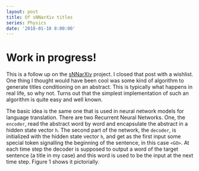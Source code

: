 ```yaml
---
layout: post
title: Of sNNarXiv titles
series: Physics
date: '2018-01-10 8:00:00'
---
```

# Work in progress!


This is a follow up on the [sNNarXiv](https://dlvp.github.io/Physics-snnarxiv/) project. I closed that post with a wishlist. One thing I thought would have been cool was some kind of algorithm to generate titles conditioning on an abstract. This is typically what happens in real life, so why not. Turns out that the simplest implementation of such an algorithm is quite easy and well known.

The basic idea is the same one that is used in neural network models for language translation. There are two Recurrent Neural Networks. One, the `encoder`, read the abstract word by word and encapsulate the abstract in a hidden state vector `h`. The second part of the network, the `decoder`, is initialized with the hidden state vector `h`, and get as the first input some special token signalling the beginning of the sentence, in this case `<GO>`. At each time step the decoder is supposed to output a word of the target sentence (a title in my case) and this word is used to be the input at the next time step. Figure 1 shows it pictorially.

















